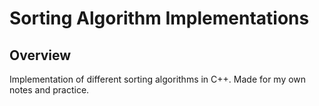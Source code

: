 # Sorting Algorithm Implementations

## Overview

Implementation of different sorting algorithms in C++. Made for my own notes and
practice.
